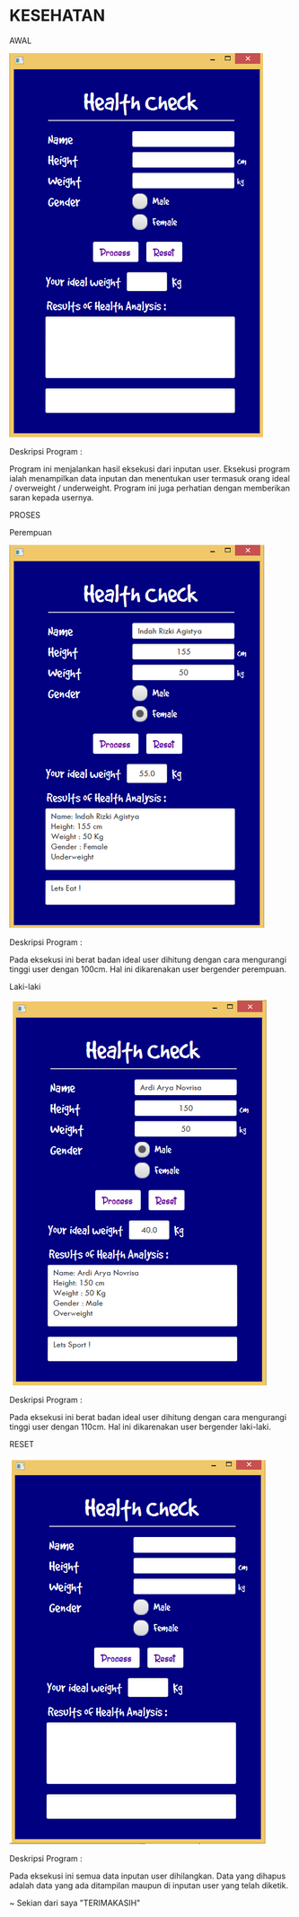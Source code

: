 # KESEHATAN

AWAL

![Screenshoot](awal.png)

Deskripsi Program :

Program ini menjalankan hasil eksekusi dari inputan user. Eksekusi program ialah menampilkan data inputan dan menentukan user termasuk orang ideal / overweight / underweight. Program ini juga perhatian dengan memberikan saran kepada usernya.

PROSES

Perempuan

![Screenshoot](perempuan.png)

Deskripsi Program :

Pada eksekusi ini berat badan ideal user dihitung dengan cara mengurangi tinggi user dengan 100cm. Hal ini dikarenakan user bergender perempuan.

Laki-laki

![Screenshoot](laki.png)

Deskripsi Program :

Pada eksekusi ini berat badan ideal user dihitung dengan cara mengurangi tinggi user dengan 110cm. Hal ini dikarenakan user bergender laki-laki.


RESET

![Screenshoot](rst.png)

Deskripsi Program :

Pada eksekusi ini semua data inputan user dihilangkan. Data yang dihapus adalah data yang ada ditampilan maupun di inputan user yang telah diketik.



~ Sekian dari saya "TERIMAKASIH"

